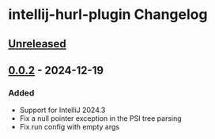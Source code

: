 <!-- Keep a Changelog guide -> https://keepachangelog.com -->

# intellij-hurl-plugin Changelog

## [Unreleased]

## [0.0.2] - 2024-12-19

### Added

- Support for IntelliJ 2024.3
- Fix a null pointer exception in the PSI tree parsing
- Fix run config with empty args

[Unreleased]: https://github.com/jazzytomato/intellij-hurl-plugin/compare/v0.0.2...HEAD
[0.0.2]: https://github.com/jazzytomato/intellij-hurl-plugin/commits/v0.0.2
